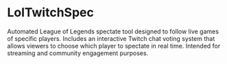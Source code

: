 # LolTwitchSpec
Automated League of Legends spectate tool designed to follow live games of specific players. Includes an interactive Twitch chat voting system that allows viewers to choose which player to spectate in real time. Intended for streaming and community engagement purposes.
